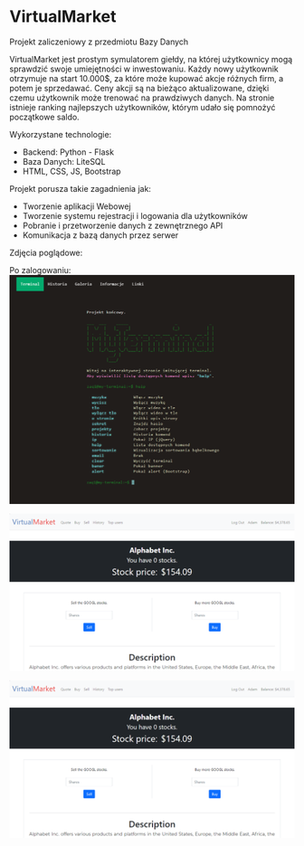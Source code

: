 # VirtualMarket
Projekt zaliczeniowy z przedmiotu Bazy Danych

VirtualMarket jest prostym symulatorem giełdy, na której użytkownicy mogą sprawdzić swoje umiejętności w inwestowaniu. Każdy nowy użytkownik otrzymuje na start 10.000$, za które może kupować akcje różnych firm, a potem je sprzedawać. Ceny akcji są na bieżąco aktualizowane, dzięki czemu użytkownik może trenować na prawdziwych danych. Na stronie istnieje ranking najlepszych użytkowników, którym udało się pomnożyć początkowe saldo. 


Wykorzystane technologie:
* Backend: Python - Flask
* Baza Danych: LiteSQL
* HTML, CSS, JS, Bootstrap
    

Projekt porusza takie zagadnienia jak:
* Tworzenie aplikacji Webowej
* Tworzenie systemu rejestracji i logowania dla użytkowników
* Pobranie i przetworzenie danych z zewnętrznego API
* Komunikacja z bazą danych przez serwer

Zdjęcia poglądowe:

Po zalogowaniu:
![Home](https://github.com/yaspktor/WWW_Final_Project/blob/main/zasoby/Terminal_menu.png)

![quote](https://github.com/yaspktor/VirtualMarket/blob/main/sell_buy.png)

![rank](https://github.com/yaspktor/VirtualMarket/blob/main/sell_buy.png)
